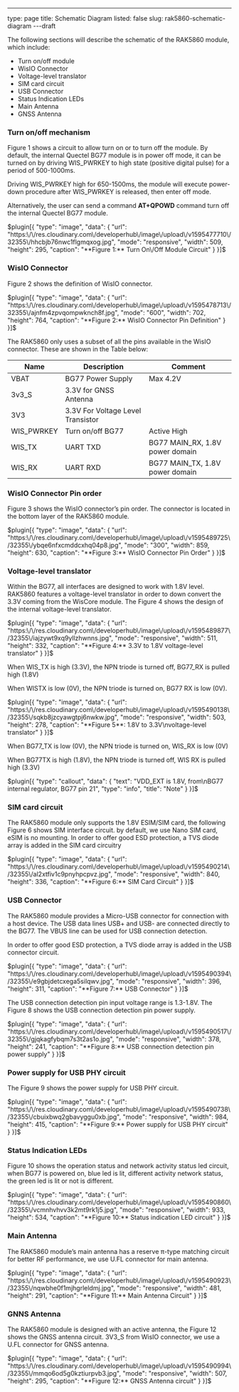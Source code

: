 ---
type: page
title: Schematic Diagram
listed: false
slug: rak5860-schematic-diagram
---draft

The following sections will describe the schematic of the RAK5860 module, which include: 

- Turn on/off module
- WisIO Connector
- Voltage-level translator
- SIM card circuit
- USB Connector
- Status Indication LEDs
- Main Antenna
- GNSS Antenna

### Turn on/off mechanism

Figure 1 shows a circuit to allow turn on or to turn off the module. By default, the internal Quectel BG77 module is in power off mode, it can be turned on by driving WIS_PWRKEY to high state (positive digital pulse) for a period of 500-1000ms. 

Driving WIS_PWRKEY high for 650-1500ms, the module will execute power-down procedure after WIS_PWRKEY is released, then enter off mode.  

Alternatively, the user can send a command **AT+QPOWD** command turn off the internal Quectel BG77 module.

$plugin[{
    "type": "image",
    "data": {
        "url": "https:\/\/res.cloudinary.com\/developerhub\/image\/upload\/v1595477710\/32355\/hhcbjb76nwc1flgmqxog.jpg",
        "mode": "responsive",
        "width": 509,
        "height": 295,
        "caption": "**Figure 1:** Turn On\/Off Module Circuit"
    }
}]$

### WisIO Connector

Figure 2 shows the definition of WisIO connector. 

$plugin[{
    "type": "image",
    "data": {
        "url": "https:\/\/res.cloudinary.com\/developerhub\/image\/upload\/v1595478713\/32355\/ajnfm4zpvqompwknch8f.jpg",
        "mode": "600",
        "width": 702,
        "height": 764,
        "caption": "**Figure 2:** WisIO Connector Pin Definition"
    }
}]$

The RAK5860 only uses a subset of all the pins available in the WisIO connector. These are shown in the Table below:

| **Name** | **Description** | **Comment** | 
| ---- | ---- | ---- | 
| VBAT | BG77 Power Supply | Max 4.2V | 
| 3v3_S | 3.3V for GNSS Antenna |  | 
| 3V3 | 3.3V For Voltage Level Transistor |  | 
| WIS_PWRKEY | Turn on/off BG77 | Active High | 
| WIS_TX | UART TXD | BG77 MAIN_RX, 1.8V power domain | 
| WIS_RX | UART RXD | BG77 MAIN_TX, 1.8V power domain | 


### WisIO Connector Pin order

Figure
3 shows the WisIO connector’s pin order. The connector is located in the
bottom layer of the RAK5860 module.

$plugin[{
    "type": "image",
    "data": {
        "url": "https:\/\/res.cloudinary.com\/developerhub\/image\/upload\/v1595489725\/32355\/ybqe6nfxcmddcxhq04p8.jpg",
        "mode": "300",
        "width": 859,
        "height": 630,
        "caption": "**Figure 3:** WisIO Connector Pin Order"
    }
}]$

### Voltage-level translator

Within the BG77, all interfaces are designed to work with 1.8V level. RAK5860 features  a voltage-level translator in order to down convert the 3.3V coming from the WisCore module. The Figure 4 shows the design of the internal voltage-level translator.

$plugin[{
    "type": "image",
    "data": {
        "url": "https:\/\/res.cloudinary.com\/developerhub\/image\/upload\/v1595489877\/32355\/iajzywt9xq9yllzhwnns.jpg",
        "mode": "responsive",
        "width": 511,
        "height": 332,
        "caption": "**Figure 4:** 3.3V to 1.8V voltage-level translator"
    }
}]$

When WIS_TX is high (3.3V), the NPN triode is turned off, BG77_RX is pulled high (1.8V)

When WISTX is low (0V), the NPN triode is turned on, BG77 RX is low (0V).

$plugin[{
    "type": "image",
    "data": {
        "url": "https:\/\/res.cloudinary.com\/developerhub\/image\/upload\/v1595490138\/32355\/sqkb8jzcyawgtpj6nwkw.jpg",
        "mode": "responsive",
        "width": 503,
        "height": 278,
        "caption": "**Figure 5**: 1.8V to 3.3V\nvoltage-level translator"
    }
}]$

When BG77_TX is low (0V), the NPN triode is turned on, WIS_RX is low (0V)

When BG77TX is high (1.8V), the NPN triode is turned off, WIS RX is pulled high (3.3V)

$plugin[{
    "type": "callout",
    "data": {
        "text": "VDD_EXT is 1.8V, from\nBG77 internal regulator, BG77 pin 21",
        "type": "info",
        "title": "Note"
    }
}]$

### SIM card circuit

The RAK5860 module only supports the 1.8V ESIM/SIM card, the following Figure 6 shows SIM interface circuit. by default, we use Nano SIM card, eSIM is no mounting. In order to offer good ESD protection, a TVS diode array is added in the SIM card circuitry

$plugin[{
    "type": "image",
    "data": {
        "url": "https:\/\/res.cloudinary.com\/developerhub\/image\/upload\/v1595490214\/32355\/al2xtfiv1c9pnyhpcpvz.jpg",
        "mode": "responsive",
        "width": 840,
        "height": 336,
        "caption": "**Figure 6:** SIM Card Circuit"
    }
}]$

### USB Connector

The RAK5860 module provides a Micro-USB connector for connection with a host device. The USB data lines USB+ and USB- are connected directly to the BG77. The VBUS line can be used for USB connection detection. 

In order to offer good ESD protection, a TVS diode array is added in the USB connector circuit.

$plugin[{
    "type": "image",
    "data": {
        "url": "https:\/\/res.cloudinary.com\/developerhub\/image\/upload\/v1595490394\/32355\/e9gbjdetcxega5silqwv.jpg",
        "mode": "responsive",
        "width": 396,
        "height": 311,
        "caption": "**Figure 7:** USB Connector"
    }
}]$

The USB connection detection pin input voltage range is 1.3-1.8V. The Figure 8 shows the USB connection detection pin power supply. 

$plugin[{
    "type": "image",
    "data": {
        "url": "https:\/\/res.cloudinary.com\/developerhub\/image\/upload\/v1595490517\/32355\/gjqkagfybqm7s3t2as1o.jpg",
        "mode": "responsive",
        "width": 378,
        "height": 241,
        "caption": "**Figure 8:** USB connection detection pin power supply"
    }
}]$

### Power supply for USB PHY circuit

The Figure 9 shows the power supply for USB PHY circuit.

$plugin[{
    "type": "image",
    "data": {
        "url": "https:\/\/res.cloudinary.com\/developerhub\/image\/upload\/v1595490738\/32355\/cbuixbwq2gbavyggu0xb.jpg",
        "mode": "responsive",
        "width": 984,
        "height": 415,
        "caption": "**Figure 9:** Power supply for USB PHY circuit"
    }
}]$

### Status Indication LEDs

Figure 10 shows the operation status and network activity status led circuit, when BG77 is powered on, blue led is lit, different activity network status, the green led is lit or not is different.

$plugin[{
    "type": "image",
    "data": {
        "url": "https:\/\/res.cloudinary.com\/developerhub\/image\/upload\/v1595490860\/32355\/vcmnhvhvv3k2mt9rk1j5.jpg",
        "mode": "responsive",
        "width": 933,
        "height": 534,
        "caption": "**Figure 10:** Status indication LED circuit"
    }
}]$

### Main Antenna

The RAK5860 module’s main antenna has a reserve π-type matching circuit for better RF performance, we use U.FL connector for main antenna.

$plugin[{
    "type": "image",
    "data": {
        "url": "https:\/\/res.cloudinary.com\/developerhub\/image\/upload\/v1595490923\/32355\/nqwbhe0f1mjhgrleldmj.jpg",
        "mode": "responsive",
        "width": 481,
        "height": 291,
        "caption": "**Figure 11:** Main Antenna Circuit"
    }
}]$

### GNNS Antenna

The RAK5860 module is designed with an active antenna, the Figure 12 shows the GNSS antenna circuit. 3V3_S from WisIO connector, we use a U.FL connector for GNSS antenna.

$plugin[{
    "type": "image",
    "data": {
        "url": "https:\/\/res.cloudinary.com\/developerhub\/image\/upload\/v1595490994\/32355\/mmqo6od5g0kztiurpvb3.jpg",
        "mode": "responsive",
        "width": 507,
        "height": 295,
        "caption": "**Figure 12:** GNSS Antenna circuit"
    }
}]$

